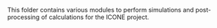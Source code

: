 This folder contains various modules to perform simulations and post-processing of calculations for the ICONE project.
